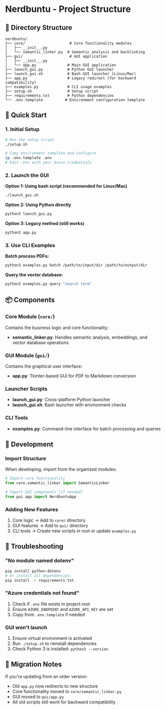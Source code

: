 # Nerdbuntu - Project Structure

## 📁 Directory Structure

```
nerdbuntu/
├── core/                    # Core functionality modules
│   ├── __init__.py
│   └── semantic_linker.py  # Semantic analysis and backlinking
├── gui/                     # GUI application
│   ├── __init__.py
│   └── app.py              # Main GUI application
├── launch_gui.py           # Python GUI launcher
├── launch_gui.sh           # Bash GUI launcher (Linux/Mac)
├── app.py                  # Legacy redirect (for backward compatibility)
├── examples.py             # CLI usage examples
├── setup.sh                # Setup script
├── requirements.txt        # Python dependencies
└── .env.template          # Environment configuration template
```

## 🚀 Quick Start

### 1. Initial Setup
```bash
# Run the setup script
./setup.sh

# Copy environment template and configure
cp .env.template .env
# Edit .env with your Azure credentials
```

### 2. Launch the GUI

**Option 1: Using bash script (recommended for Linux/Mac)**
```bash
./launch_gui.sh
```

**Option 2: Using Python directly**
```bash
python3 launch_gui.py
```

**Option 3: Legacy method (still works)**
```bash
python3 app.py
```

### 3. Use CLI Examples

**Batch process PDFs:**
```bash
python3 examples.py batch /path/to/input/dir /path/to/output/dir
```

**Query the vector database:**
```bash
python3 examples.py query "search term"
```

## 📦 Components

### Core Module (`core/`)
Contains the business logic and core functionality:
- **semantic_linker.py**: Handles semantic analysis, embeddings, and vector database operations

### GUI Module (`gui/`)
Contains the graphical user interface:
- **app.py**: Tkinter-based GUI for PDF to Markdown conversion

### Launcher Scripts
- **launch_gui.py**: Cross-platform Python launcher
- **launch_gui.sh**: Bash launcher with environment checks

### CLI Tools
- **examples.py**: Command-line interface for batch processing and queries

## 🔧 Development

### Import Structure
When developing, import from the organized modules:

```python
# Import core functionality
from core.semantic_linker import SemanticLinker

# Import GUI components (if needed)
from gui.app import NerdbuntuApp
```

### Adding New Features
1. Core logic → Add to `core/` directory
2. GUI features → Add to `gui/` directory
3. CLI tools → Create new scripts in root or update `examples.py`

## 🐛 Troubleshooting

### "No module named dotenv"
```bash
pip install python-dotenv
# Or install all dependencies:
pip install -r requirements.txt
```

### "Azure credentials not found"
1. Check if `.env` file exists in project root
2. Ensure `AZURE_ENDPOINT` and `AZURE_API_KEY` are set
3. Copy from `.env.template` if needed

### GUI won't launch
1. Ensure virtual environment is activated
2. Run `./setup.sh` to reinstall dependencies
3. Check Python 3 is installed: `python3 --version`

## 📝 Migration Notes

If you're updating from an older version:
- Old `app.py` now redirects to new structure
- Core functionality moved to `core/semantic_linker.py`
- GUI moved to `gui/app.py`
- All old scripts still work for backward compatibility
